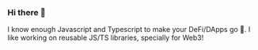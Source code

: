 ### Hi there 👋

I know enough Javascript and Typescript to make your DeFi/DApps go 🚀. I like working on reusable JS/TS libraries, specially for Web3! 
<!--
**saadjhk/saadjhk** is a ✨ _special_ ✨ repository because its `README.md` (this file) appears on your GitHub profile.

Here are some ideas to get you started:

- 🔭 I’m currently working on ...
- 🌱 I’m currently learning ...
- 👯 I’m looking to collaborate on ...
- 🤔 I’m looking for help with ...
- 💬 Ask me about ...
- 📫 How to reach me: ...
- 😄 Pronouns: ...
- ⚡ Fun fact: ...
-->
